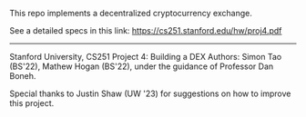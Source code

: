 This repo implements a decentralized cryptocurrency exchange.

See a detailed specs in this link: https://cs251.stanford.edu/hw/proj4.pdf

--------------------------------------------------------------------
Stanford University, CS251 Project 4: Building a DEX
Authors: Simon Tao (BS'22), Mathew Hogan (BS'22), under the guidance of Professor Dan Boneh.

Special thanks to Justin Shaw (UW '23) for suggestions on how to improve this project.   
